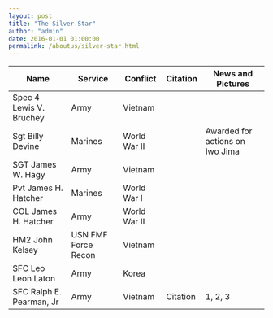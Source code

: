 ```yaml
---
layout: post
title: "The Silver Star"
author: "admin"
date: 2016-01-01 01:00:00
permalink: /aboutus/silver-star.html
---
```

|Name|Service|Conflict|Citation|News and Pictures|
|---|---|---|---|---|
|Spec 4 Lewis V. Bruchey|Army|Vietnam|||
|Sgt Billy Devine|Marines|World War II||Awarded for actions on Iwo Jima|
|SGT James W. Hagy|Army|Vietnam|||
|Pvt James H. Hatcher|Marines|World War I|||
|COL James H. Hatcher|Army|World War II|||
|HM2 John Kelsey|USN FMF Force Recon|Vietnam|||
|SFC Leo Leon Laton|Army|Korea|||
|SFC Ralph E. Pearman, Jr|Army|Vietnam|Citation|1, 2, 3|
